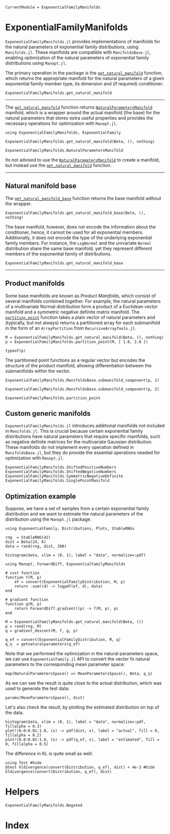 ```@meta
CurrentModule = ExponentialFamilyManifolds
```

# ExponentialFamilyManifolds

`ExponentialFamilyManifolds.jl` provides implementations of manifolds for the natural parameters of exponential family distributions, using `Manifolds.jl`. These manifolds are compatible with `ManifoldsBase.jl`, enabling optimization of the natural parameters of exponential family distributions using `Manopt.jl`.

The primary operation in the package is the [`get_natural_manifold`](@ref) function, which returns the appropriate manifold for the natural parameters of a given exponential family member type, its dimension and (if required) conditioner. 

```@docs 
ExponentialFamilyManifolds.get_natural_manifold
```

---

The [`get_natural_manifold`](@ref) function returns [`NaturalParametersManifold`](@ref) manifold, which is a wrapper around the actual manifold (the base) for the natural parameters that stores extra useful properties and provides the necessary operations for optimization with `Manopt.jl`. 

```@example api
using ExponentialFamilyManifolds, ExponentialFamily

ExponentialFamilyManifolds.get_natural_manifold(Beta, (), nothing)
```

```@docs
ExponentialFamilyManifolds.NaturalParametersManifold
```

Its not advised to use the [`NaturalParametersManifold`](@ref) to create a manifold, but instead use the [`get_natural_manifold`](@ref) function.

---

## Natural manifold base

The [`get_natural_manifold_base`](@ref) function returns the base manifold without the wrapper. 

```@example api
ExponentialFamilyManifolds.get_natural_manifold_base(Beta, (), nothing)
```

The base manifold, however, does not encode the information about the conditioner, hence, it cannot be used for all exponential members. Additionally, it does not encode the type of the underlying exponential family members. For instance, the `LogNormal` and the univariate `Normal` distribution share the same base manifold, yet they represent different members of the exponential family of distributions.

```@docs 
ExponentialFamilyManifolds.get_natural_manifold_base
```

---

## Product manifolds

Some base manifolds are known as _Product Manifolds_, which consist of several manifolds combined together. For example, the natural parameters of a multivariate Normal distribution form a product of a Euclidean vector manifold and a symmetric negative definite matrix manifold. The [`partition_point`](@ref) function takes a plain vector of natural parameters and (typically, but not always) returns a partitioned array for each submanifold in the form of an `ArrayPartition` from `RecursiveArrayTools.jl`.

```@example api
M = ExponentialFamilyManifolds.get_natural_manifold(Beta, (), nothing)
p = ExponentialFamilyManifolds.partition_point(M, [ 1.0, 2.0 ])
```

```@example api
typeof(p)
```

The partitioned point functions as a regular vector but encodes the structure of the product manifold, allowing differentiation between the submanifolds within the vector.

```@example api
ExponentialFamilyManifolds.ManifoldsBase.submanifold_component(p, 1)
```

```@example api
ExponentialFamilyManifolds.ManifoldsBase.submanifold_component(p, 2)
```

```@docs
ExponentialFamilyManifolds.partition_point
```

## Custom generic manifolds

`ExponentialFamilyManifolds.jl` introduces additional manifolds not included in `Manifolds.jl`. This is crucial because certain exponential family distributions have natural parameters that require specific manifolds, such as negative definite matrices for the multivariate Gaussian distribution. These manifolds do not implement every operation defined in `ManifoldsBase.jl`, but they do provide the essential operations needed for optimization with `Manopt.jl`.

```@docs
ExponentialFamilyManifolds.ShiftedPositiveNumbers
ExponentialFamilyManifolds.ShiftedNegativeNumbers
ExponentialFamilyManifolds.SymmetricNegativeDefinite
ExponentialFamilyManifolds.SinglePointManifold
```

## Optimization example

Suppose, we have a set of samples from a certain exponential family distribution and we want to estimate the natural parameters of the distribution using the `Manopt.jl` package.

```@example optimization
using ExponentialFamily, Distributions, Plots, StableRNGs

rng  = StableRNG(42)
dist = Beta(24, 6)
data = rand(rng, dist, 200)

histogram(data, xlim = (0, 1), label = "data", normalize=:pdf)
```

```@example optimization
using Manopt, ForwardDiff, ExponentialFamilyManifolds

# cost function
function f(M, p) 
    ef = convert(ExponentialFamilyDistribution, M, p)
    return -sum((d) -> logpdf(ef, d), data)
end

# gradient function
function g(M, p)
    return ForwardDiff.gradient((p) -> f(M, p), p)
end

M = ExponentialFamilyManifolds.get_natural_manifold(Beta, ())
p = rand(rng, M)
q = gradient_descent(M, f, g, p)

q_ef = convert(ExponentialFamilyDistribution, M, q)
q_η  = getnaturalparameters(q_ef)
```

Note that we performed the optimization in the natural parameters space, we can use `ExponentialFamily.jl` API to convert the vector fo natural parameters to the corresponding mean parameter space:

```@example optimization
map(NaturalParametersSpace() => MeanParametersSpace(), Beta, q_η)
```

As we can see the result is quite close to the actual distribution, which was used to generate the test data:

```@example optimization
params(MeanParametersSpace(), dist)
```

Let's also check the result, by plotting the estimated distribution on top of the data.

```@example optimization
histogram(data, xlim = (0, 1), label = "data", normalize=:pdf, fillalpha = 0.3)
plot!(0.0:0.01:1.0, (x) -> pdf(dist, x), label = "actual", fill = 0, fillalpha = 0.2)
plot!(0.0:0.01:1.0, (x) -> pdf(q_ef, x), label = "estimated", fill = 0, fillalpha = 0.5)
```

The difference in KL is quite small as well:

```@example optimization
using Test #hide
@test kldivergence(convert(Distribution, q_ef), dist) < 4e-3 #hide
kldivergence(convert(Distribution, q_ef), dist)
```

# Helpers 

```@docs 
ExponentialFamilyManifolds.Negated
```

# Index

```@index
```